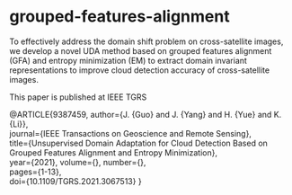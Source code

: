 # grouped-features-alignment
To effectively address the domain shift problem on cross-satellite images, we develop a novel UDA method based on grouped features alignment (GFA) and entropy minimization (EM) to extract domain invariant representations to improve cloud detection accuracy of cross-satellite images.


This paper is published at IEEE TGRS

@ARTICLE{9387459,  author={J. {Guo} and J. {Yang} and H. {Yue} and K. {Li}},  
journal={IEEE Transactions on Geoscience and Remote Sensing},   
title={Unsupervised Domain Adaptation for Cloud Detection Based on Grouped Features Alignment and Entropy Minimization},   
year={2021},  volume={},  number={},  
pages={1-13},  
doi={10.1109/TGRS.2021.3067513}
}


